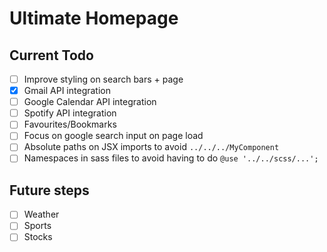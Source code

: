 # Ultimate Homepage

## Current Todo

- [ ] Improve styling on search bars + page
- [x] Gmail API integration
- [ ] Google Calendar API integration
- [ ] Spotify API integration
- [ ] Favourites/Bookmarks
- [ ] Focus on google search input on page load
- [ ] Absolute paths on JSX imports to avoid `../../../MyComponent`
- [ ] Namespaces in sass files to avoid having to do `@use '../../scss/...';`

## Future steps

- [ ] Weather
- [ ] Sports
- [ ] Stocks

